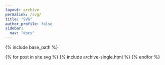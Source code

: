```yaml
---
layout: archive
permalink: /svg/
title: "SVG"
author_profile: false
sidebar:
  nav: "docs"
---
```


{% include base_path %}

{% for post in site.svg %}
  {% include archive-single.html %}
{% endfor %}
